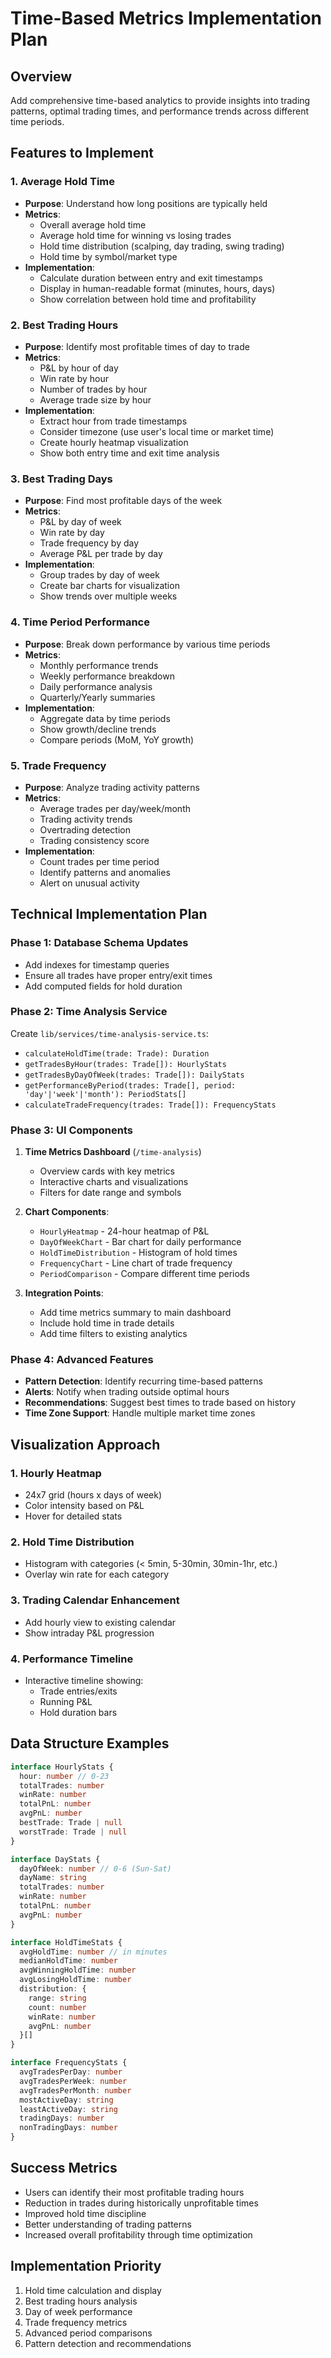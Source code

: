 # Time-Based Metrics Implementation Plan

## Overview
Add comprehensive time-based analytics to provide insights into trading patterns, optimal trading times, and performance trends across different time periods.

## Features to Implement

### 1. Average Hold Time
- **Purpose**: Understand how long positions are typically held
- **Metrics**:
  - Overall average hold time
  - Average hold time for winning vs losing trades
  - Hold time distribution (scalping, day trading, swing trading)
  - Hold time by symbol/market type
- **Implementation**:
  - Calculate duration between entry and exit timestamps
  - Display in human-readable format (minutes, hours, days)
  - Show correlation between hold time and profitability

### 2. Best Trading Hours
- **Purpose**: Identify most profitable times of day to trade
- **Metrics**:
  - P&L by hour of day
  - Win rate by hour
  - Number of trades by hour
  - Average trade size by hour
- **Implementation**:
  - Extract hour from trade timestamps
  - Consider timezone (use user's local time or market time)
  - Create hourly heatmap visualization
  - Show both entry time and exit time analysis

### 3. Best Trading Days
- **Purpose**: Find most profitable days of the week
- **Metrics**:
  - P&L by day of week
  - Win rate by day
  - Trade frequency by day
  - Average P&L per trade by day
- **Implementation**:
  - Group trades by day of week
  - Create bar charts for visualization
  - Show trends over multiple weeks

### 4. Time Period Performance
- **Purpose**: Break down performance by various time periods
- **Metrics**:
  - Monthly performance trends
  - Weekly performance breakdown
  - Daily performance analysis
  - Quarterly/Yearly summaries
- **Implementation**:
  - Aggregate data by time periods
  - Show growth/decline trends
  - Compare periods (MoM, YoY growth)

### 5. Trade Frequency
- **Purpose**: Analyze trading activity patterns
- **Metrics**:
  - Average trades per day/week/month
  - Trading activity trends
  - Overtrading detection
  - Trading consistency score
- **Implementation**:
  - Count trades per time period
  - Identify patterns and anomalies
  - Alert on unusual activity

## Technical Implementation Plan

### Phase 1: Database Schema Updates
- Add indexes for timestamp queries
- Ensure all trades have proper entry/exit times
- Add computed fields for hold duration

### Phase 2: Time Analysis Service
Create `lib/services/time-analysis-service.ts`:
- `calculateHoldTime(trade: Trade): Duration`
- `getTradesByHour(trades: Trade[]): HourlyStats`
- `getTradesByDayOfWeek(trades: Trade[]): DailyStats`
- `getPerformanceByPeriod(trades: Trade[], period: 'day'|'week'|'month'): PeriodStats[]`
- `calculateTradeFrequency(trades: Trade[]): FrequencyStats`

### Phase 3: UI Components
1. **Time Metrics Dashboard** (`/time-analysis`)
   - Overview cards with key metrics
   - Interactive charts and visualizations
   - Filters for date range and symbols

2. **Chart Components**:
   - `HourlyHeatmap` - 24-hour heatmap of P&L
   - `DayOfWeekChart` - Bar chart for daily performance
   - `HoldTimeDistribution` - Histogram of hold times
   - `FrequencyChart` - Line chart of trade frequency
   - `PeriodComparison` - Compare different time periods

3. **Integration Points**:
   - Add time metrics summary to main dashboard
   - Include hold time in trade details
   - Add time filters to existing analytics

### Phase 4: Advanced Features
- **Pattern Detection**: Identify recurring time-based patterns
- **Alerts**: Notify when trading outside optimal hours
- **Recommendations**: Suggest best times to trade based on history
- **Time Zone Support**: Handle multiple market time zones

## Visualization Approach

### 1. Hourly Heatmap
- 24x7 grid (hours x days of week)
- Color intensity based on P&L
- Hover for detailed stats

### 2. Hold Time Distribution
- Histogram with categories (< 5min, 5-30min, 30min-1hr, etc.)
- Overlay win rate for each category

### 3. Trading Calendar Enhancement
- Add hourly view to existing calendar
- Show intraday P&L progression

### 4. Performance Timeline
- Interactive timeline showing:
  - Trade entries/exits
  - Running P&L
  - Hold duration bars

## Data Structure Examples

```typescript
interface HourlyStats {
  hour: number // 0-23
  totalTrades: number
  winRate: number
  totalPnL: number
  avgPnL: number
  bestTrade: Trade | null
  worstTrade: Trade | null
}

interface DayStats {
  dayOfWeek: number // 0-6 (Sun-Sat)
  dayName: string
  totalTrades: number
  winRate: number
  totalPnL: number
  avgPnL: number
}

interface HoldTimeStats {
  avgHoldTime: number // in minutes
  medianHoldTime: number
  avgWinningHoldTime: number
  avgLosingHoldTime: number
  distribution: {
    range: string
    count: number
    winRate: number
    avgPnL: number
  }[]
}

interface FrequencyStats {
  avgTradesPerDay: number
  avgTradesPerWeek: number
  avgTradesPerMonth: number
  mostActiveDay: string
  leastActiveDay: string
  tradingDays: number
  nonTradingDays: number
}
```

## Success Metrics
- Users can identify their most profitable trading hours
- Reduction in trades during historically unprofitable times
- Improved hold time discipline
- Better understanding of trading patterns
- Increased overall profitability through time optimization

## Implementation Priority
1. Hold time calculation and display
2. Best trading hours analysis
3. Day of week performance
4. Trade frequency metrics
5. Advanced period comparisons
6. Pattern detection and recommendations